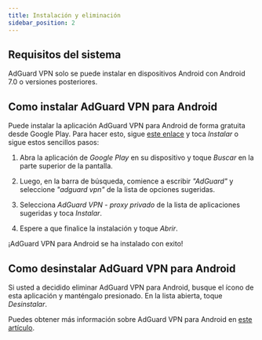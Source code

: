 ```yaml
---
title: Instalación y eliminación
sidebar_position: 2
---
```


## Requisitos del sistema

AdGuard VPN solo se puede instalar en dispositivos Android con Android 7.0 o versiones posteriores.

## Como instalar AdGuard VPN para Android

Puede instalar la aplicación AdGuard VPN para Android de forma gratuita desde Google Play. Para hacer esto, sigue [este enlace](https://play.google.com/store/apps/details?id=com.adguard.vpn) y toca *Instalar* o sigue estos sencillos pasos:

1. Abra la aplicación de *Google Play* en su dispositivo y toque *Buscar* en la parte superior de la pantalla.

2. Luego, en la barra de búsqueda, comience a escribir *"AdGuard"* y seleccione *"adguard vpn"* de la lista de opciones sugeridas.

3. Selecciona *AdGuard VPN - proxy privado* de la lista de aplicaciones sugeridas y toca *Instalar*.

4. Espere a que finalice la instalación y toque *Abrir*.

¡AdGuard VPN para Android se ha instalado con exito!

## Como desinstalar AdGuard VPN para Android

Si usted a decidido eliminar AdGuard VPN para Android, busque el ícono de esta aplicación y manténgalo presionado. En la lista abierta, toque *Desinstalar*.

Puedes obtener más información sobre AdGuard VPN para Android en [este artículo](/adguard-vpn-for-android/overview).

